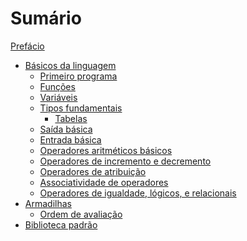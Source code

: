 # Sumário

[Prefácio](./prefacio.md)

- [Básicos da linguagem](./introducao.md)
  - [Primeiro programa](./introducao/primeiro_programa.md)
  - [Funções](./introducao/funcoes.md)
  - [Variáveis](./introducao/variaveis.md)
  - [Tipos fundamentais](./introducao/tipos_fundamentais.md)
    - [Tabelas](./introducao/tipos_tabelas.md)
  - [Saída básica](./introducao/saida.md)
  - [Entrada básica](./introducao/entrada.md)
  - [Operadores aritméticos básicos](./introducao/ops_aritmeticos.md)
  - [Operadores de incremento e decremento](./introducao/ops_incremento_decremento.md)
  - [Operadores de atribuição](./introducao/ops_atribuicao.md)
  - [Associatividade de operadores](./introducao/ops_associatividade.md)
  - [Operadores de igualdade, lógicos, e relacionais](./introducao/ops_logicos_relacionais.md)
- [Armadilhas]()
  - [Ordem de avaliação]()
- [Biblioteca padrão]()
